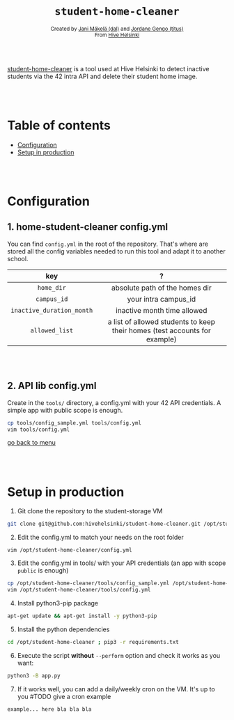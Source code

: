 <h1 align="center"><code>student-home-cleaner</code></h1>

<div align="center">
  <sub>Created by <a href="https://github.com/jmakela42">Jani Mäkelä (dal)</a> and <a href="https://github.com/jgengo">Jordane Gengo (titus)</a></sub>
</div>
<div align="center">
  <sub>From <a href="https://hive.fi">Hive Helsinki</a></sub>
  <br />
</div>

<br><br>

<a href="#">student-home-cleaner</a> is a tool used at Hive Helsinki to detect inactive students via the 42 intra API and delete their student home image.


<br><br>
# Table of contents
- [Configuration](#Configuration)
- [Setup in production](#Setup-in-production)

<br /><br />
# Configuration

## 1. home-student-cleaner config.yml

You can find `config.yml` in the root of the repository. That's where are stored all the config variables needed to run this tool and adapt it to another school.


| key | ? |
| :---: | :---: |
| `home_dir` |  absolute path of the homes dir | 
| `campus_id` | your intra campus_id |
| `inactive_duration_month` | inactive month time allowed |
| `allowed_list` | a list of allowed students to keep their homes (test accounts for example) |

<br><br>
## 2. API lib config.yml

Create in the `tools/` directory, a config.yml with your 42 API credentials. A simple app with public scope is enough.

```sh
cp tools/config_sample.yml tools/config.yml
vim tools/config.yml
```

  [go back to menu](#Table-of-contents)

<br /><br />
# Setup in production

1. Git clone the repository to the student-storage VM
```sh
git clone git@github.com:hivehelsinki/student-home-cleaner.git /opt/student-home-cleaner
```
2. Edit the config.yml to match your needs on the root folder
```
vim /opt/student-home-cleaner/config.yml
```
3. Edit the config.yml in tools/ with your API credentials (an app with scope `public` is enough)
```sh
cp /opt/student-home-cleaner/tools/config_sample.yml /opt/student-home-cleaner/tools/config.yml
vim /opt/student-home-cleaner/tools/config.yml
```
4. Install python3-pip package
```sh
apt-get update && apt-get install -y python3-pip
```
5. Install the python dependencies
```sh
cd /opt/student-home-cleaner ; pip3 -r requirements.txt
```
6. Execute the script **without** `--perform` option and check it works as you want:
```sh
python3 -B app.py
```
7. If it works well, you can add a daily/weekly cron on the VM. It's up to you #TODO give a cron example
```sh
example... here bla bla bla
```